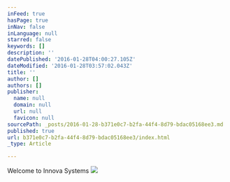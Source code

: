 ```yaml
---
inFeed: true
hasPage: true
inNav: false
inLanguage: null
starred: false
keywords: []
description: ''
datePublished: '2016-01-28T04:00:27.105Z'
dateModified: '2016-01-28T03:57:02.043Z'
title: ''
author: []
authors: []
publisher:
  name: null
  domain: null
  url: null
  favicon: null
sourcePath: _posts/2016-01-28-b371e0c7-b2fa-44f4-8d79-bdac05168ee3.md
published: true
url: b371e0c7-b2fa-44f4-8d79-bdac05168ee3/index.html
_type: Article

---
```

Welcome to Innova Systems
![](https://the-grid-user-content.s3-us-west-2.amazonaws.com/f2b2a712-1e13-49f9-8311-3c5ff643c18f.jpg)